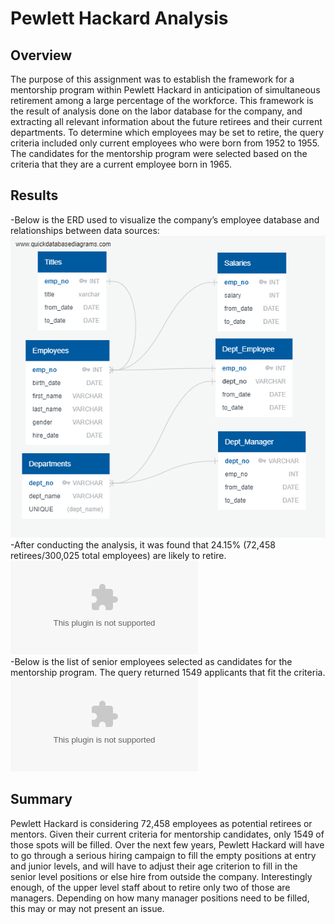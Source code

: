 # Pewlett Hackard Analysis

## Overview
The purpose of this assignment was to establish the framework for a mentorship program within Pewlett Hackard in anticipation of simultaneous retirement among a large percentage of the workforce. This framework is the result of analysis done on the labor database for the company, and extracting all relevant information about the future retirees and their current departments. To determine which employees may be set to retire, the query criteria included only current employees who were born from 1952 to 1955. The candidates for the mentorship program were selected based on the criteria that they are a current employee born in 1965. 
## Results
  -Below is the ERD used to visualize the company’s employee database and relationships between data sources:
![ERD File]( EmployeeDB.png) <br/>
  -After conducting the analysis, it was found that 24.15% (72,458 retirees/300,025 total employees) are likely to retire. <br/>
![number of positions opening up, by position]( Data/retiring_titles.csv) <br/>
  -Below is the list of senior employees selected as candidates for the mentorship program. The query returned 1549 applicants that fit the criteria.<br/>
![mentorship candidates](Data/mentorship_eligibility.csv) <br/>

## Summary 
Pewlett Hackard is considering 72,458 employees as potential retirees or mentors. Given their current criteria for mentorship candidates, only 1549 of those spots will be filled. Over the next few years, Pewlett Hackard will have to go through a serious hiring campaign to fill the empty positions at entry and junior levels, and will have to adjust their age criterion to fill in the senior level positions or else hire from outside the company. Interestingly enough, of the upper level staff about to retire only two of those are managers. Depending on how many manager positions need to be filled, this may or may not present an issue. 
